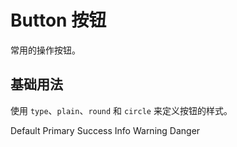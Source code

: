 # Button 按钮

常用的操作按钮。

## 基础用法
使用 `type`、`plain`、`round` 和 `circle` 来定义按钮的样式。
<script setup>
import ButtonCom from '../src/components/button.vue'
</script>
<el-row class="mb-4">
  <el-button>Default</el-button>
  <el-button type="primary">Primary</el-button>
  <el-button type="success">Success</el-button>
  <el-button type="info">Info</el-button>
  <el-button type="warning">Warning</el-button>
  <el-button type="danger">Danger</el-button>
</el-row>
<el-row>
  <el-button icon="Search" circle />
  <el-button type="primary" icon="Edit" circle />
  <el-button type="success" icon="Check" circle />
  <el-button type="info" icon="Message" circle />
  <el-button type="warning" icon="Star" circle />
  <el-button type="danger" icon="Delete" circle />
</el-row>
<ButtonCom />